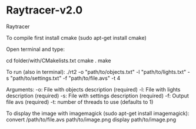 # Raytracer-v2.0
Raytracer

To compile first install cmake (sudo apt-get install cmake)

Open terminal and type:

cd folder/with/CMakelists.txt
cmake .
make

To run (also in terminal):
  ./rt2 -o "path/to/objects.txt" -l "path/to/lights.txt" -s "path/to/settings.txt" -f "path/to/file.avs" -t 4
 
 
Arguments:
  -o: File with objects description (required)
  -l: File with lights description (required)
  -s: File with settings description (required)
  -f: Output file avs (required)
  -t: number of threads to use (defaults to 1)
  
To display the image with imagemagick (sudo apt-get install imagemagick):
  convert /path/to/file.avs path/to/image.png
  display path/to/image.png
